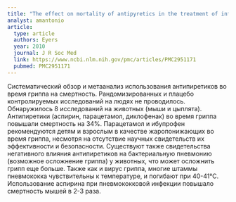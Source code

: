 ```yaml
---
title: "The effect on mortality of antipyretics in the treatment of influenza infection: systematic review and meta-analyis"
analyst: amantonio
article:
  type: article
  authors: Eyers
  year: 2010
  journal: J R Soc Med
  link: https://www.ncbi.nlm.nih.gov/pmc/articles/PMC2951171
  pubmed: PMC2951171
---
```


Систематический обзор и метаанализ использования антипиретиков во время гриппа на смертность. Рандомизированных и плацебо контролируемых исследований на людях не проводилось. Обнаружилось 8 исследований на животных (мыши и цыплята).
Антипиретики (аспирин, парацетамол, диклофенак) во время гриппа повышали смертность на 34%.
Парацетамол и ибупрофен рекомендуются детям и взрослым в качестве жаропонижающих во время гриппа, несмотря на отсутствие научных свидетельств их эффективности и безопасности.
Существуют также свидетельства негативного влияния антипиретиков на бактериальную пневмонию (возможное осложнение гриппа) у животных, что может осложнить грипп еще больше. Также как и вирус гриппа, многие штаммы пневмококка чувствительны к температуре, и погибают при 40-41°C. Использование аспирина при пневмококковой инфекции повышало смертность мышей в 2-3 раза.
